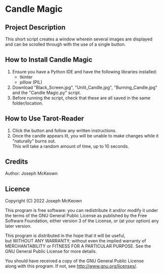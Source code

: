 # Candle Magic

## Project Description
This short script creates a window wherein several images are displayed and can be scrolled through with the use of a single button.

## How to Install Candle Magic
1. Ensure you have a Python IDE and have the following libraries installed:
      - tkinter
      - pillow (PIL)
2. Download "Black_Screen.jpg", "Unlit_Candle.jpg", "Burning_Candle.jpg" and the "Candle Magic.py" script.
3. Before running the script, check that these are all saved in the same folder/location.

## How to Use Tarot-Reader
1. Click the button and follow any written instructions.
2. Once the candle appears lit, you will be unable to make changes while it "naturally" burns out.  
This will take a random amount of time, up to 10 seconds.

## Credits
Author: Joseph McKeown  

## Licence

Copyright (C) 2022 Joseph McKeown

This program is free software: you can redistribute it and/or modify
it under the terms of the GNU General Public License as published by
the Free Software Foundation, either version 3 of the License, or
(at your option) any later version.

This program is distributed in the hope that it will be useful,      
but WITHOUT ANY WARRANTY; without even the implied warranty of       
MERCHANTABILITY or FITNESS FOR A PARTICULAR PURPOSE.  See the        
GNU General Public License for more details.                         
                                                                     
You should have received a copy of the GNU General Public License    
along with this program.  If not, see <http://www.gnu.org/licenses/>.
